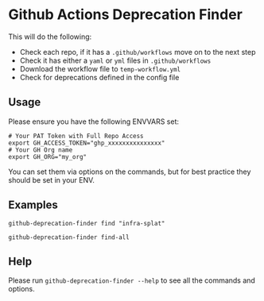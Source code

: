 # Github Actions Deprecation Finder

This will do the following:

- Check each repo, if it has a `.github/workflows` move on to the next step
- Check it has either a `yaml` or `yml` files in `.github/workflows`
- Download the workflow file to `temp-workflow.yml`
- Check for deprecations defined in the config file

## Usage

Please ensure you have the following ENVVARS set:

```
# Your PAT Token with Full Repo Access
export GH_ACCESS_TOKEN="ghp_xxxxxxxxxxxxxxx"
# Your GH Org name
export GH_ORG="my_org"
```

You can set them via options on the commands, but for best practice they should be set in your ENV.


## Examples

```
github-deprecation-finder find "infra-splat"
```

```
github-deprecation-finder find-all
```

## Help
Please run `github-deprecation-finder --help` to see all the commands and options.

